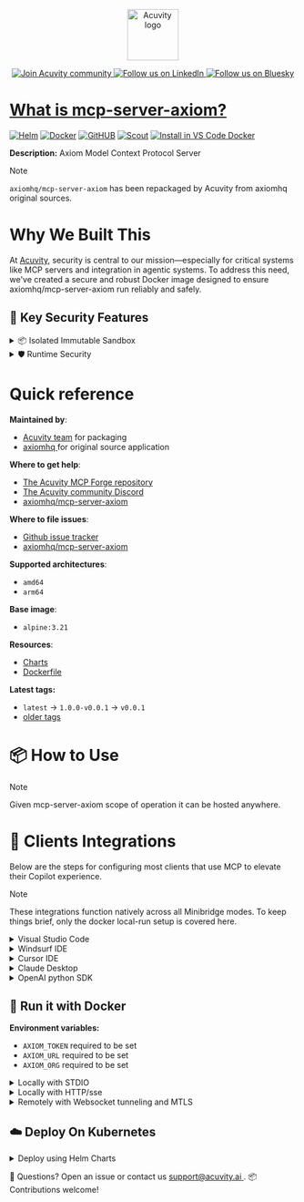<p align="center">
  <a href="https://acuvity.ai">
    <picture>
      <img src="https://mma.prnewswire.com/media/2544052/Acuvity__Logo.jpg" height="90" alt="Acuvity logo"/>
    </picture>
  </a>
</p>
<p align="center">
  <a href="https://discord.gg/BkU7fBkrNk">
    <img src="https://img.shields.io/badge/Acuvity-Join-7289DA?logo=discord&logoColor=fff" alt="Join Acuvity community" />
  </a>
<a href="https://www.linkedin.com/company/acuvity/">
    <img src="https://img.shields.io/badge/LinkedIn-Follow-7289DA" alt="Follow us on LinkedIn" />
  </a>
<a href="https://bsky.app/profile/acuvity.bsky.social">
    <img src="https://img.shields.io/badge/Bluesky-Follow-7289DA"?logo=bluesky&logoColor=fff" alt="Follow us on Bluesky" />
</p>


# What is mcp-server-axiom?

[![Helm](https://img.shields.io/badge/1.0.0-3775A9?logo=helm&label=Charts&logoColor=fff)](https://hub.docker.com/r/acuvity/mcp-server-axiom/tags/)
[![Docker](https://img.shields.io/docker/image-size/acuvity/mcp-server-axiom/v0.0.1?logo=docker&logoColor=fff&label=v0.0.1)](https://hub.docker.com/r/acuvity/mcp-server-axiom)
[![GitHUB](https://img.shields.io/badge/v0.0.1-3775A9?logo=github&logoColor=fff&label=axiomhq/mcp-server-axiom)](https://github.com/axiomhq/mcp-server-axiom)
[![Scout](https://img.shields.io/badge/Active-3775A9?logo=docker&logoColor=fff&label=Scout)](https://hub.docker.com/r/acuvity/mcp-server-fetch/)
[![Install in VS Code Docker](https://img.shields.io/badge/VS_Code-One_click_install-0078d7?logo=githubcopilot)](https://insiders.vscode.dev/redirect/mcp/install?name=mcp-server-axiom&config=%7B%22args%22%3A%5B%22run%22%2C%22-i%22%2C%22--rm%22%2C%22--read-only%22%2C%22-e%22%2C%22AXIOM_TOKEN%22%2C%22-e%22%2C%22AXIOM_URL%22%2C%22-e%22%2C%22AXIOM_ORG%22%2C%22docker.io%2Facuvity%2Fmcp-server-axiom%3Av0.0.1%22%5D%2C%22command%22%3A%22docker%22%7D)

**Description:** Axiom Model Context Protocol Server

> [!NOTE]
> `axiomhq/mcp-server-axiom` has been repackaged by Acuvity from axiomhq original sources.

# Why We Built This

At [Acuvity](https://acuvity.ai), security is central to our mission—especially for critical systems like MCP servers and integration in agentic systems.
To address this need, we've created a secure and robust Docker image designed to ensure axiomhq/mcp-server-axiom run reliably and safely.

## 🔐 Key Security Features

<details>
<summary>📦 Isolated Immutable Sandbox </summary>

- **Isolated Execution**: All tools run within secure, containerized sandboxes to enforce process isolation and prevent lateral movement.
- **Non-root by Default**: Enforces least-privilege principles, minimizing the impact of potential security breaches.
- **Read-only Filesystem**: Ensures runtime immutability, preventing unauthorized modification.
- **Version Pinning**: Guarantees consistency and reproducibility across deployments by locking tool and dependency versions.
- **CVE Scanning**: Continuously scans images for known vulnerabilities using [Docker Scout](https://docs.docker.com/scout/) to support proactive mitigation.
- **SBOM & Provenance**: Delivers full supply chain transparency by embedding metadata and traceable build information."
</details>

<details>
<summary>🛡️ Runtime Security</summary>

**Minibridge Integration**: [Minibridge](https://github.com/acuvity/minibridge) establishes secure Agent-to-MCP connectivity, supports Rego/HTTP-based policy enforcement 🕵️, and simplifies orchestration.

Minibridge includes built-in guardrails that protect MCP server integrity and detect suspicious behaviors in real-time.:

- **Integrity Checks**: Ensures authenticity with runtime component hashing.
- **Threat Detection & Prevention with built-in Rego Policy**:
  - Covert‐instruction screening: Blocks any tool description or call arguments that match a wide list of "hidden prompt" phrases (e.g., "do not tell", "ignore previous instructions", Unicode steganography).
  - Schema-key misuse guard: Rejects tools or call arguments that expose internal-reasoning fields such as note, debug, context, etc., preventing jailbreaks that try to surface private metadata.
  - Sensitive-resource exposure check: Denies tools whose descriptions - or call arguments - reference paths, files, or patterns typically associated with secrets (e.g., .env, /etc/passwd, SSH keys).
  - Tool-shadowing detector: Flags wording like "instead of using" that might instruct an assistant to replace or override an existing tool with a different behavior.
  - Cross-tool ex-filtration filter: Scans responses and tool descriptions for instructions to invoke external tools not belonging to this server.
  - Credential / secret redaction mutator: Automatically replaces recognised tokens formats with `[REDACTED]` in outbound content.

These controls ensure robust runtime integrity, prevent unauthorized behavior, and provide a foundation for secure-by-design system operations.
</details>


# Quick reference

**Maintained by**:
  - [Acuvity team](mailto:support@acuvity.ai) for packaging
  - [ axiomhq ](https://github.com/axiomhq/mcp-server-axiom) for original source application

**Where to get help**:
  - [The Acuvity MCP Forge repository](https://github.com/acuvity/mcp-servers-registry)
  - [The Acuvity community Discord](https://discord.gg/BkU7fBkrNk)
  - [ axiomhq/mcp-server-axiom ](https://github.com/axiomhq/mcp-server-axiom)

**Where to file issues**:
  - [Github issue tracker](https://github.com/acuvity/mcp-servers-registry/issues)
  - [ axiomhq/mcp-server-axiom ](https://github.com/axiomhq/mcp-server-axiom)

**Supported architectures**:
  - `amd64`
  - `arm64`

**Base image**:
  - `alpine:3.21`

**Resources**:
  - [Charts](https://github.com/acuvity/mcp-servers-registry/tree/main/mcp-server-axiom/charts/mcp-server-axiom)
  - [Dockerfile](https://github.com/acuvity/mcp-servers-registry/tree/main/mcp-server-axiom/docker/Dockerfile)

**Latest tags:**
  - `latest` -> `1.0.0-v0.0.1` -> `v0.0.1`
  - [older tags](https://hub.docker.com/r/acuvity/mcp-server-axiom/tags)

# 📦 How to Use


> [!NOTE]
> Given mcp-server-axiom scope of operation it can be hosted anywhere.

# 🧰 Clients Integrations

Below are the steps for configuring most clients that use MCP to elevate their Copilot experience.

> [!NOTE]
> These integrations function natively across all Minibridge modes.
> To keep things brief, only the docker local-run setup is covered here.

<details>
<summary>Visual Studio Code</summary>

To get started immediately, you can use the "one-click" link below:

[![Install in VS Code Docker](https://img.shields.io/badge/VS_Code-One_click_install-0078d7?logo=githubcopilot)](https://insiders.vscode.dev/redirect/mcp/install?name=mcp-server-axiom&config=%7B%22args%22%3A%5B%22run%22%2C%22-i%22%2C%22--rm%22%2C%22--read-only%22%2C%22-e%22%2C%22AXIOM_TOKEN%22%2C%22-e%22%2C%22AXIOM_URL%22%2C%22-e%22%2C%22AXIOM_ORG%22%2C%22docker.io%2Facuvity%2Fmcp-server-axiom%3Av0.0.1%22%5D%2C%22command%22%3A%22docker%22%7D)

## Global scope

Press `ctrl + shift + p` and type `Preferences: Open User Settings JSON` to add the following section:

```json
{
  "mcp": {
    "servers": {
      "acuvity-mcp-server-axiom": {
        "env": {
          "AXIOM_ORG": "TO_BE_SET",
          "AXIOM_TOKEN": "TO_BE_SET",
          "AXIOM_URL": "TO_BE_SET"
        },
        "command": "docker",
        "args": [
          "run",
          "-i",
          "--rm",
          "--read-only",
          "-e",
          "AXIOM_TOKEN",
          "-e",
          "AXIOM_URL",
          "-e",
          "AXIOM_ORG",
          "docker.io/acuvity/mcp-server-axiom:v0.0.1"
        ]
      }
    }
  }
}
```

## Workspace scope

In your workspace create a file called `.vscode/mcp.json` and add the following section:

```json
{
  "servers": {
    "acuvity-mcp-server-axiom": {
      "env": {
        "AXIOM_ORG": "TO_BE_SET",
        "AXIOM_TOKEN": "TO_BE_SET",
        "AXIOM_URL": "TO_BE_SET"
      },
      "command": "docker",
      "args": [
        "run",
        "-i",
        "--rm",
        "--read-only",
        "-e",
        "AXIOM_TOKEN",
        "-e",
        "AXIOM_URL",
        "-e",
        "AXIOM_ORG",
        "docker.io/acuvity/mcp-server-axiom:v0.0.1"
      ]
    }
  }
}
```

> To pass secrets you should use the `promptString` input type described in the [Visual Studio Code documentation](https://code.visualstudio.com/docs/copilot/chat/mcp-servers).

</details>

<details>
<summary>Windsurf IDE</summary>

In `~/.codeium/windsurf/mcp_config.json` add the following section:

```json
{
  "mcpServers": {
    "acuvity-mcp-server-axiom": {
      "env": {
        "AXIOM_ORG": "TO_BE_SET",
        "AXIOM_TOKEN": "TO_BE_SET",
        "AXIOM_URL": "TO_BE_SET"
      },
      "command": "docker",
      "args": [
        "run",
        "-i",
        "--rm",
        "--read-only",
        "-e",
        "AXIOM_TOKEN",
        "-e",
        "AXIOM_URL",
        "-e",
        "AXIOM_ORG",
        "docker.io/acuvity/mcp-server-axiom:v0.0.1"
      ]
    }
  }
}
```

See [Windsurf documentation](https://docs.windsurf.com/windsurf/mcp) for more info.

</details>

<details>
<summary>Cursor IDE</summary>

Add the following JSON block to your mcp configuration file:
- `~/.cursor/mcp.json` for global scope
- `.cursor/mcp.json` for project scope

```json
{
  "mcpServers": {
    "acuvity-mcp-server-axiom": {
      "env": {
        "AXIOM_ORG": "TO_BE_SET",
        "AXIOM_TOKEN": "TO_BE_SET",
        "AXIOM_URL": "TO_BE_SET"
      },
      "command": "docker",
      "args": [
        "run",
        "-i",
        "--rm",
        "--read-only",
        "-e",
        "AXIOM_TOKEN",
        "-e",
        "AXIOM_URL",
        "-e",
        "AXIOM_ORG",
        "docker.io/acuvity/mcp-server-axiom:v0.0.1"
      ]
    }
  }
}
```

See [cursor documentation](https://docs.cursor.com/context/model-context-protocol) for more information.

</details>
<details>

<summary>Claude Desktop</summary>

In the `claude_desktop_config.json` configuration file add the following section:

```json
{
  "mcpServers": {
    "acuvity-mcp-server-axiom": {
      "env": {
        "AXIOM_ORG": "TO_BE_SET",
        "AXIOM_TOKEN": "TO_BE_SET",
        "AXIOM_URL": "TO_BE_SET"
      },
      "command": "docker",
      "args": [
        "run",
        "-i",
        "--rm",
        "--read-only",
        "-e",
        "AXIOM_TOKEN",
        "-e",
        "AXIOM_URL",
        "-e",
        "AXIOM_ORG",
        "docker.io/acuvity/mcp-server-axiom:v0.0.1"
      ]
    }
  }
}
```

See [Anthropic documentation](https://docs.anthropic.com/en/docs/agents-and-tools/mcp) for more information.
</details>

<details>
<summary>OpenAI python SDK</summary>

## Running locally

```python
async with MCPServerStdio(
    params={
        "env": {"AXIOM_ORG":"TO_BE_SET","AXIOM_TOKEN":"TO_BE_SET","AXIOM_URL":"TO_BE_SET"},
        "command": "docker",
        "args": ["run","-i","--rm","--read-only","-e","AXIOM_TOKEN","-e","AXIOM_URL","-e","AXIOM_ORG","docker.io/acuvity/mcp-server-axiom:v0.0.1"]
    }
) as server:
    tools = await server.list_tools()
```

## Running remotely

```python
async with MCPServerSse(
    params={
        "url": "http://<ip>:<port>/sse",
    }
) as server:
    tools = await server.list_tools()
```

See [OpenAI Agents SDK docs](https://openai.github.io/openai-agents-python/mcp/) for more info.

</details>

## 🐳 Run it with Docker
**Environment variables:**
  - `AXIOM_TOKEN` required to be set
  - `AXIOM_URL` required to be set
  - `AXIOM_ORG` required to be set


<details>
<summary>Locally with STDIO</summary>

In your client configuration set:

- command: `docker`
- arguments: `run -i --rm --read-only -e AXIOM_TOKEN -e AXIOM_URL -e AXIOM_ORG docker.io/acuvity/mcp-server-axiom:v0.0.1`

</details>

<details>
<summary>Locally with HTTP/sse</summary>

Simply run as:

```console
docker run -i --rm --read-only -e AXIOM_TOKEN -e AXIOM_URL -e AXIOM_ORG docker.io/acuvity/mcp-server-axiom:v0.0.1
```

Add `-p <localport>:8000` to expose the port.

Then on your application/client, you can configure to use something like:

```json
{
  "mcpServers": {
    "acuvity-mcp-server-axiom": {
      "url": "http://localhost:<localport>/sse",
    }
  }
}
```

You might have to use different ports for different tools.

</details>

<details>
<summary>Remotely with Websocket tunneling and MTLS </summary>

> This section assume you are familiar with TLS and certificates and will require:
> - a server certificate with proper DNS/IP field matching your tool deployment.
> - a client-ca used to sign client certificates

1. Start the server in `backend` mode
 - add an environment variable like `-e MINIBRIDGE_MODE=backend`
 - add the TLS certificates (recommended) through a volume let's say `/certs` ex (`-v $PWD/certs:/certs`)
 - instruct minibridge to use those certs with
   - `-e MINIBRIDGE_TLS_SERVER_CERT=/certs/server-cert.pem`
   - `-e MINIBRIDGE_TLS_SERVER_KEY=/certs/server-key.pem`
   - `-e MINIBRIDGE_TLS_SERVER_KEY_PASS=optional`
   - `-e MINIBRIDGE_TLS_SERVER_CLIENT_CA=/certs/client-ca.pem`

2. Start `minibridge` locally in frontend mode:
  - Get [minibridge](https://github.com/acuvity/minibridge) binary for your OS.

In your client configuration, Minibridge works like any other STDIO command.

Example for Claude Desktop:

```json
{
  "mcpServers": {
    "acuvity-mcp-server-axiom": {
      "command": "minibridge",
      "args": ["frontend", "--backend", "wss://<remote-url>:8000/ws", "--tls-client-backend-ca", "/path/to/ca/that/signed/the/server-cert.pem/ca.pem", "--tls-client-cert", "/path/to/client-cert.pem", "--tls-client-key", "/path/to/client-key.pem"]
    }
  }
}
```

That's it.

Of course there are plenty of other options that minibridge can provide.

Don't be shy to ask question either.

</details>

## ☁️ Deploy On Kubernetes

<details>
<summary>Deploy using Helm Charts</summary>

### Chart settings requirements

This chart requires some mandatory information to be installed.

**Mandatory Secrets**:
  - `AXIOM_TOKEN` secret to be set as secrets.AXIOM_TOKEN either by `.value` or from existing with `.valueFrom`
  - `AXIOM_ORG` secret to be set as secrets.AXIOM_ORG either by `.value` or from existing with `.valueFrom`

**Mandatory Environment variables**:
  - `AXIOM_URL` environment variable to be set by env.AXIOM_URL

### How to install

You can inspect the chart:

```console
helm show chart oci://docker.io/acuvity/mcp-server-axiom --version 1.0.0-
````

You can inspect the values that you can configure:

```console
helm show values oci://docker.io/acuvity/mcp-server-axiom --version 1.0.0
````

Install with helm

```console
helm install mcp-server-axiom oci://docker.io/acuvity/mcp-server-axiom --version 1.0.0
```

From there your MCP server mcp-server-axiom will be reachable by default through `http/sse` from inside the cluster using the Kubernetes Service `mcp-server-axiom` on port `8000` by default. You can change that by looking at the `service` section of the `values.yaml` file.

### How to Monitor

The deployment will create a Kubernetes service with a `healthPort`, that is used for liveness probes and readiness probes. This health port can also be used by the monitoring stack of your choice and exposes metrics under the `/metrics` path.

See full charts [Readme](https://github.com/acuvity/mcp-servers-registry/tree/main/mcp-server-axiom/charts/mcp-server-axiom/README.md) for more details about settings.

</details>

💬 Questions? Open an issue or contact us [ support@acuvity.ai ](mailto:support@acuvity.ai).
📦 Contributions welcome!
